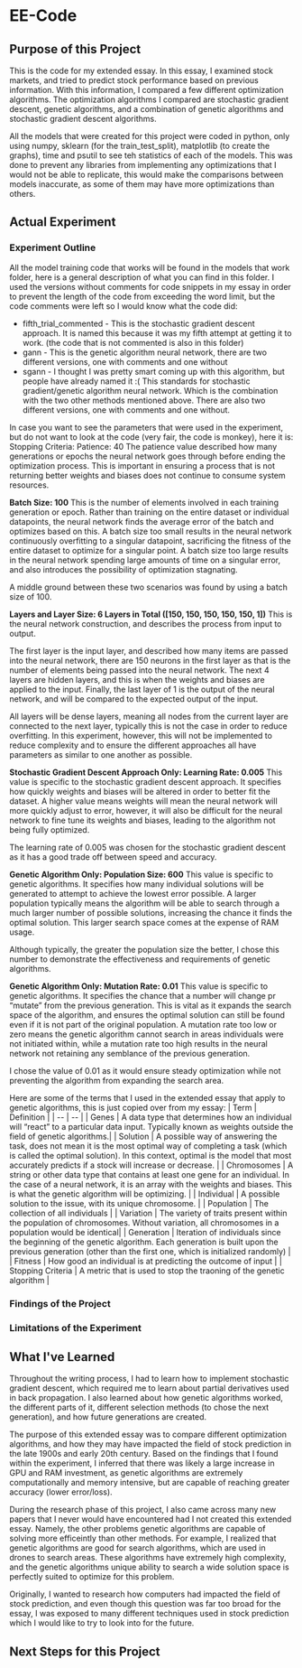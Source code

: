 # EE-Code
## Purpose of this Project
This is the code for my extended essay. In this essay, I examined stock markets, and tried to predict stock performance based on previous information. With this information, I compared a few different optimization algorithms. The optimization algorithms I compared are stochastic gradient descent, genetic algorithms, and a combination of genetic algorithms and stochastic gradient descent algorithms. 

All the models that were created for this project were coded in python, only using numpy, sklearn (for the train_test_split), matplotlib (to create the graphs), time and psutil to see teh statistics of each of the models. This was done to prevent any libraries from implementing any optimizations that I would not be able to replicate, this would make the comparisons between models inaccurate, as some of them may have more optimizations than others. 

## Actual Experiment 

### Experiment Outline
All the model training code that works will be found in the models that work folder, here is a general description of what you can find in this folder. I used the versions without comments for code snippets in my essay in order to prevent the length of the code from exceeding the word limit, but the code comments were left so I would know what the code did:
- fifth_trial_commented - This is the stochastic gradient descent approach. It is named this because it was my fifth attempt at getting it to work. (the code that is not commented is also in this folder)
- gann - This is the genetic algorithm neural network, there are two different versions, one with comments and one without
- sgann - I thought I was pretty smart coming up with this algorithm, but people have already named it :( This standards for stochastic gradient/genetic algorithm neural network. Which is the combination with the two other methods mentioned above. There are also two different versions, one with comments and one without.

In case you want to see the parameters that were used in the experiment, but do not want to look at the code (very fair, the code is monkey), here it is:
Stopping Criteria: Patience: 40 
The patience value described how many generations or epochs the neural network goes through before ending the optimization process. This is important in ensuring a process that is not returning better weights and biases does not continue to consume system resources. 

**Batch Size: 100**
This is the number of elements involved in each training generation or epoch. Rather than training on the entire dataset or individual datapoints, the neural network finds the average error of the batch and optimizes based on this. A batch size too small results in the neural network continuously overfitting to a singular datapoint, sacrificing the fitness of the entire dataset to optimize for a singular point. A batch size too large results in the neural network spending large amounts of time on a singular error, and also introduces the possibility of optimization stagnating. 

A middle ground between these two scenarios was found by using a batch size of 100. 

**Layers and Layer Size: 6 Layers in Total ([150, 150, 150, 150, 150, 1])**
This is the neural network construction, and describes the process from input to output. 

The first layer is the input layer, and described how many items are passed into the neural network, there are 150 neurons in the first layer as that is the number of elements being passed into the neural network. The next 4 layers are hidden layers, and this is when the weights and biases are applied to the input. Finally, the last layer of 1 is the output of the neural network, and will be compared to the expected output of the input. 

All layers will be dense layers, meaning all nodes from the current layer are connected to the next layer, typically this is not the case in order to reduce overfitting. In this experiment, however, this will not be implemented to reduce complexity and to ensure the different approaches all have parameters as similar to one another as possible. 

**Stochastic Gradient Descent Approach Only: Learning Rate: 0.005**
This value is specific to the stochastic gradient descent approach. It specifies how quickly weights and biases will be altered in order to better fit the dataset. A higher value means weights will mean the neural network will more quickly adjust to error, however, it will also be difficult for the neural network to fine tune its weights and biases, leading to the algorithm not being fully optimized. 

The learning rate of 0.005 was chosen for the stochastic gradient descent as it has a good trade off between speed and accuracy. 

**Genetic Algorithm Only: Population Size: 600**
This value is specific to genetic algorithms. It specifies how many individual solutions will be generated to attempt to achieve the lowest error possible. A larger population typically means the algorithm will be able to search through a much larger number of possible solutions, increasing the chance it finds the optimal solution. This larger search space comes at the expense of RAM usage. 

Although typically, the greater the population size the better, I chose this number to demonstrate the effectiveness and requirements of genetic algorithms. 

**Genetic Algorithm Only: Mutation Rate: 0.01**
This value is specific to genetic algorithms. It specifies the chance that a number will change pr “mutate” from the previous generation. This is vital as it expands the search space of the algorithm, and ensures the optimal solution can still be found even if it is not part of the original population. A mutation rate too low or zero means the genetic algorithm cannot search in areas individuals were not initiated within, while a mutation rate too high results in the neural network not retaining any semblance of the previous generation. 

I chose the value of 0.01 as it would ensure steady optimization while not preventing the algorithm from expanding the search area. 

Here are some of the terms that I used in the extended essay that apply to genetic algorithms, this is just copied over from my essay: 
| Term | Definition | 
| -- | -- |
| Genes |  A data type that determines how an individual will “react” to a particular data input. Typically known as weights outside the field of genetic algorithms.|
| Solution | A possible way of answering the task, does not mean it is the most optimal way of completing a task (which is called the optimal solution). In this context, optimal is the model that most accurately predicts if a stock will increase or decrease. |
| Chromosomes | A string or other data type that contains at least one gene for an individual. In the case of a neural network, it is an array with the weights and biases. This is what the genetic algorithm will be optimizing. |
| Individual | A possible solution to the issue, with its unique chromosome. |
| Population | The collection of all individuals |
| Variation | The variety of traits present within the population of chromosomes. Without variation, all chromosomes in a population would be identical| 
| Generation | Iteration of individuals since the beginning of the genetic algorithm. Each generation is built upon the previous generation (other than the first one, which is initialized randomly) |
| Fitness | How good an individual is at predicting the outcome of input |
| Stopping Criteria | A metric that is used to stop the traoning of the genetic algorithm |



### Findings of the Project 

### Limitations of the Experiment

## What I've Learned
Throughout the writing process, I had to learn how to implement stochastic gradient descent, which required me to learn about partial derivatives used in back propagation. I also learned about how genetic algorithms worked, the different parts of it, different selection methods (to chose the next generation), and how future generations are created. 

The purpose of this extended essay was to compare different optimization algorithms, and how they may have impacted the field of stock prediction in the late 1900s and early 20th century. Based on the findings that I found within the experiment, I inferred that there was likely a large increase in GPU and RAM investment, as genetic algorithms are extremely computationally and memory intensive, but are capable of reaching greater accuracy (lower error/loss). 

During the research phase of this project, I also came across many new papers that I never would have encountered had I not created this extended essay. Namely, the other problems genetic algorithms are capable of solving more efficeintly than other methods. For example, I realized that genetic algorithms are good for search algorithms, which are used in drones to search areas. These algorithms have extremely high complexity, and the genetic algorithms unique ability to search a wide solution space is perfectly suited to optimize for this problem. 

Originally, I wanted to research how computers had impacted the field of stock prediction, and even though this question was far too broad for the essay, I was exposed to many different techniques used in stock prediction which I would like to try to look into for the future. 



## Next Steps for this Project
